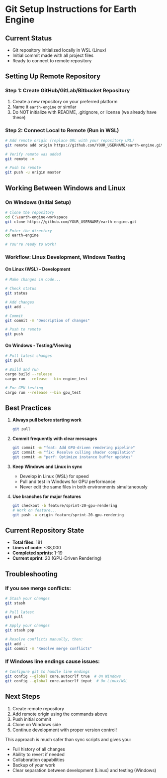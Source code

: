 # Git Setup Instructions for Earth Engine

## Current Status
- Git repository initialized locally in WSL (Linux)
- Initial commit made with all project files
- Ready to connect to remote repository

## Setting Up Remote Repository

### Step 1: Create GitHub/GitLab/Bitbucket Repository
1. Create a new repository on your preferred platform
2. Name it `earth-engine` or similar
3. Do NOT initialize with README, .gitignore, or license (we already have these)

### Step 2: Connect Local to Remote (Run in WSL)
```bash
# Add remote origin (replace URL with your repository URL)
git remote add origin https://github.com/YOUR_USERNAME/earth-engine.git

# Verify remote was added
git remote -v

# Push to remote
git push -u origin master
```

## Working Between Windows and Linux

### On Windows (Initial Setup)
```bash
# Clone the repository
cd C:\earth-engine-workspace
git clone https://github.com/YOUR_USERNAME/earth-engine.git

# Enter the directory
cd earth-engine

# You're ready to work!
```

### Workflow: Linux Development, Windows Testing

#### On Linux (WSL) - Development
```bash
# Make changes in code...

# Check status
git status

# Add changes
git add .

# Commit
git commit -m "Description of changes"

# Push to remote
git push
```

#### On Windows - Testing/Viewing
```bash
# Pull latest changes
git pull

# Build and run
cargo build --release
cargo run --release --bin engine_test

# For GPU testing
cargo run --release --bin gpu_test
```

## Best Practices

1. **Always pull before starting work**
   ```bash
   git pull
   ```

2. **Commit frequently with clear messages**
   ```bash
   git commit -m "feat: Add GPU-driven rendering pipeline"
   git commit -m "fix: Resolve culling shader compilation"
   git commit -m "perf: Optimize instance buffer updates"
   ```

3. **Keep Windows and Linux in sync**
   - Develop in Linux (WSL) for speed
   - Pull and test in Windows for GPU performance
   - Never edit the same files in both environments simultaneously

4. **Use branches for major features**
   ```bash
   git checkout -b feature/sprint-20-gpu-rendering
   # Work on feature...
   git push -u origin feature/sprint-20-gpu-rendering
   ```

## Current Repository State

- **Total files**: 181
- **Lines of code**: ~38,000
- **Completed sprints**: 1-19
- **Current sprint**: 20 (GPU-Driven Rendering)

## Troubleshooting

### If you see merge conflicts:
```bash
# Stash your changes
git stash

# Pull latest
git pull

# Apply your changes
git stash pop

# Resolve conflicts manually, then:
git add .
git commit -m "Resolve merge conflicts"
```

### If Windows line endings cause issues:
```bash
# Configure git to handle line endings
git config --global core.autocrlf true  # On Windows
git config --global core.autocrlf input  # On Linux/WSL
```

## Next Steps

1. Create remote repository
2. Add remote origin using the commands above
3. Push initial commit
4. Clone on Windows side
5. Continue development with proper version control!

This approach is much safer than sync scripts and gives you:
- Full history of all changes
- Ability to revert if needed
- Collaboration capabilities
- Backup of your work
- Clear separation between development (Linux) and testing (Windows)
